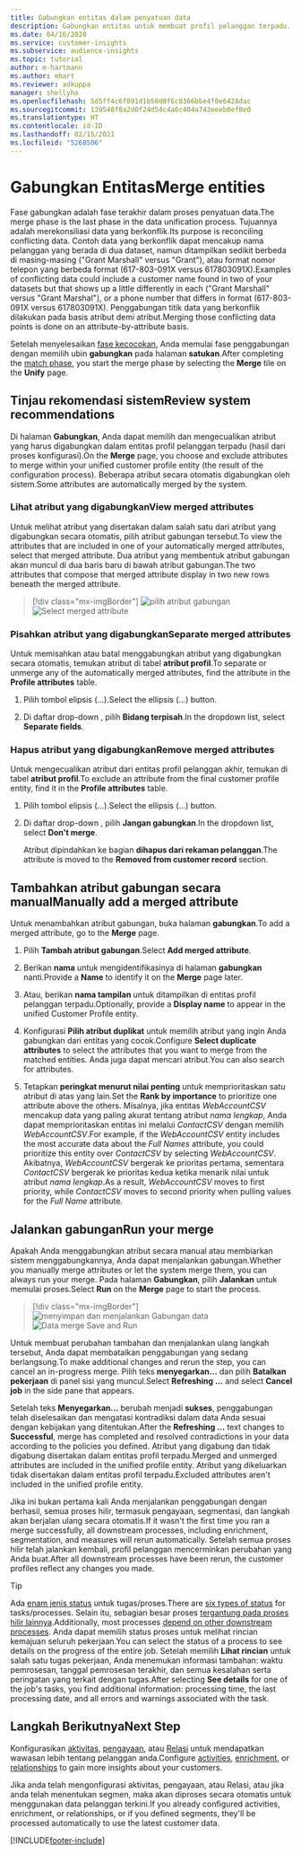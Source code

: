 ```yaml
---
title: Gabungkan entitas dalam penyatuan data
description: Gabungkan entitas untuk membuat profil pelanggan terpadu.
ms.date: 04/16/2020
ms.service: customer-insights
ms.subservice: audience-insights
ms.topic: tutorial
author: m-hartmann
ms.author: mhart
ms.reviewer: adkuppa
manager: shellyha
ms.openlocfilehash: 5d5ff4c6f091d1b50d0f6c8366bbe4f0e6428dac
ms.sourcegitcommit: 139548f8a2d0f24d54c4a6c404a743eeeb8ef8e0
ms.translationtype: HT
ms.contentlocale: id-ID
ms.lasthandoff: 02/15/2021
ms.locfileid: "5268506"
---
```

# <a name="merge-entities"></a><span data-ttu-id="31067-103">Gabungkan Entitas</span><span class="sxs-lookup"><span data-stu-id="31067-103">Merge entities</span></span>

<span data-ttu-id="31067-104">Fase gabungkan adalah fase terakhir dalam proses penyatuan data.</span><span class="sxs-lookup"><span data-stu-id="31067-104">The merge phase is the last phase in the data unification process.</span></span> <span data-ttu-id="31067-105">Tujuannya adalah merekonsiliasi data yang berkonflik.</span><span class="sxs-lookup"><span data-stu-id="31067-105">Its purpose is reconciling conflicting data.</span></span> <span data-ttu-id="31067-106">Contoh data yang berkonflik dapat mencakup nama pelanggan yang berada di dua dataset, namun ditampilkan sedikit berbeda di masing-masing ("Grant Marshall" versus "Grant"), atau format nomor telepon yang berbeda format (617-803-091X versus 617803091X).</span><span class="sxs-lookup"><span data-stu-id="31067-106">Examples of conflicting data could include a customer name found in two of your datasets but that shows up a little differently in each ("Grant Marshall" versus "Grant Marshal"), or a phone number that differs in format (617-803-091X versus 617803091X).</span></span> <span data-ttu-id="31067-107">Penggabungan titik data yang berkonflik dilakukan pada basis atribut demi atribut.</span><span class="sxs-lookup"><span data-stu-id="31067-107">Merging those conflicting data points is done on an attribute-by-attribute basis.</span></span>

<span data-ttu-id="31067-108">Setelah menyelesaikan [fase kecocokan](match-entities.md), Anda memulai fase penggabungan dengan memilih ubin **gabungkan** pada halaman **satukan**.</span><span class="sxs-lookup"><span data-stu-id="31067-108">After completing the [match phase](match-entities.md), you start the merge phase by selecting the **Merge** tile on the **Unify** page.</span></span>

## <a name="review-system-recommendations"></a><span data-ttu-id="31067-109">Tinjau rekomendasi sistem</span><span class="sxs-lookup"><span data-stu-id="31067-109">Review system recommendations</span></span>

<span data-ttu-id="31067-110">Di halaman **Gabungkan**, Anda dapat memilih dan mengecualikan atribut yang harus digabungkan dalam entitas profil pelanggan terpadu (hasil dari proses konfigurasi).</span><span class="sxs-lookup"><span data-stu-id="31067-110">On the **Merge** page, you choose and exclude attributes to merge within your unified customer profile entity (the result of the configuration process).</span></span> <span data-ttu-id="31067-111">Beberapa atribut secara otomatis digabungkan oleh sistem.</span><span class="sxs-lookup"><span data-stu-id="31067-111">Some attributes are automatically merged by the system.</span></span>

### <a name="view-merged-attributes"></a><span data-ttu-id="31067-112">Lihat atribut yang digabungkan</span><span class="sxs-lookup"><span data-stu-id="31067-112">View merged attributes</span></span>

<span data-ttu-id="31067-113">Untuk melihat atribut yang disertakan dalam salah satu dari atribut yang digabungkan secara otomatis, pilih atribut gabungan tersebut.</span><span class="sxs-lookup"><span data-stu-id="31067-113">To view the attributes that are included in one of your automatically merged attributes, select that merged attribute.</span></span> <span data-ttu-id="31067-114">Dua atribut yang membentuk atribut gabungan akan muncul di dua baris baru di bawah atribut gabungan.</span><span class="sxs-lookup"><span data-stu-id="31067-114">The two attributes that compose that merged attribute display in two new rows beneath the merged attribute.</span></span>

> [!div class="mx-imgBorder"]
> <span data-ttu-id="31067-115">![pilih atribut gabungan](media/configure-data-merge-profile-attributes.png "pilih atribut gabungan")</span><span class="sxs-lookup"><span data-stu-id="31067-115">![Select merged attribute](media/configure-data-merge-profile-attributes.png "Select merged attribute")</span></span>

### <a name="separate-merged-attributes"></a><span data-ttu-id="31067-116">Pisahkan atribut yang digabungkan</span><span class="sxs-lookup"><span data-stu-id="31067-116">Separate merged attributes</span></span>

<span data-ttu-id="31067-117">Untuk memisahkan atau batal menggabungkan atribut yang digabungkan secara otomatis, temukan atribut di tabel **atribut profil**.</span><span class="sxs-lookup"><span data-stu-id="31067-117">To separate or unmerge any of the automatically merged attributes, find the attribute in the **Profile attributes** table.</span></span>

1. <span data-ttu-id="31067-118">Pilih tombol elipsis (...).</span><span class="sxs-lookup"><span data-stu-id="31067-118">Select the ellipsis (...) button.</span></span>
  
2. <span data-ttu-id="31067-119">Di daftar drop-down , pilih **Bidang terpisah**.</span><span class="sxs-lookup"><span data-stu-id="31067-119">In the dropdown list, select **Separate fields**.</span></span>

### <a name="remove-merged-attributes"></a><span data-ttu-id="31067-120">Hapus atribut yang digabungkan</span><span class="sxs-lookup"><span data-stu-id="31067-120">Remove merged attributes</span></span>

<span data-ttu-id="31067-121">Untuk mengecualikan atribut dari entitas profil pelanggan akhir, temukan di tabel **atribut profil**.</span><span class="sxs-lookup"><span data-stu-id="31067-121">To exclude an attribute from the final customer profile entity, find it in the **Profile attributes** table.</span></span>

1. <span data-ttu-id="31067-122">Pilih tombol elipsis (...).</span><span class="sxs-lookup"><span data-stu-id="31067-122">Select the ellipsis (...) button.</span></span>
  
2. <span data-ttu-id="31067-123">Di daftar drop-down , pilih **Jangan gabungkan**.</span><span class="sxs-lookup"><span data-stu-id="31067-123">In the dropdown list, select **Don't merge**.</span></span>

   <span data-ttu-id="31067-124">Atribut dipindahkan ke bagian **dihapus dari rekaman pelanggan**.</span><span class="sxs-lookup"><span data-stu-id="31067-124">The attribute is moved to the **Removed from customer record** section.</span></span>

## <a name="manually-add-a-merged-attribute"></a><span data-ttu-id="31067-125">Tambahkan atribut gabungan secara manual</span><span class="sxs-lookup"><span data-stu-id="31067-125">Manually add a merged attribute</span></span>

<span data-ttu-id="31067-126">Untuk menambahkan atribut gabungan, buka halaman **gabungkan**.</span><span class="sxs-lookup"><span data-stu-id="31067-126">To add a merged attribute, go to the **Merge** page.</span></span>

1. <span data-ttu-id="31067-127">Pilih **Tambah atribut gabungan**.</span><span class="sxs-lookup"><span data-stu-id="31067-127">Select **Add merged attribute**.</span></span>

2. <span data-ttu-id="31067-128">Berikan **nama** untuk mengidentifikasinya di halaman **gabungkan** nanti.</span><span class="sxs-lookup"><span data-stu-id="31067-128">Provide a **Name** to identify it on the **Merge** page later.</span></span>

3. <span data-ttu-id="31067-129">Atau, berikan **nama tampilan** untuk ditampilkan di entitas profil pelanggan terpadu.</span><span class="sxs-lookup"><span data-stu-id="31067-129">Optionally, provide a **Display name** to appear in the unified Customer Profile entity.</span></span>

4. <span data-ttu-id="31067-130">Konfigurasi **Pilih atribut duplikat** untuk memilih atribut yang ingin Anda gabungkan dari entitas yang cocok.</span><span class="sxs-lookup"><span data-stu-id="31067-130">Configure **Select duplicate attributes** to select the attributes that you want to merge from the matched entities.</span></span> <span data-ttu-id="31067-131">Anda juga dapat mencari atribut.</span><span class="sxs-lookup"><span data-stu-id="31067-131">You can also search for attributes.</span></span>

5. <span data-ttu-id="31067-132">Tetapkan **peringkat menurut nilai penting** untuk memprioritaskan satu atribut di atas yang lain.</span><span class="sxs-lookup"><span data-stu-id="31067-132">Set the **Rank by importance** to prioritize one attribute above the others.</span></span> <span data-ttu-id="31067-133">Misalnya, jika entitas *WebAccountCSV* mencakup data yang paling akurat tentang atribut *nama lengkap*, Anda dapat memprioritaskan entitas ini melalui *ContactCSV* dengan memilih *WebAccountCSV*.</span><span class="sxs-lookup"><span data-stu-id="31067-133">For example, if the *WebAccountCSV* entity includes the most accurate data about the *Full Names* attribute, you could prioritize this entity over *ContactCSV* by selecting *WebAccountCSV*.</span></span> <span data-ttu-id="31067-134">Akibatnya, *WebAccountCSV* bergerak ke prioritas pertama, sementara *ContactCSV* bergerak ke prioritas kedua ketika menarik nilai untuk atribut *nama lengkap*.</span><span class="sxs-lookup"><span data-stu-id="31067-134">As a result, *WebAccountCSV* moves to first priority, while *ContactCSV* moves to second priority when pulling values for the *Full Name* attribute.</span></span>

## <a name="run-your-merge"></a><span data-ttu-id="31067-135">Jalankan gabungan</span><span class="sxs-lookup"><span data-stu-id="31067-135">Run your merge</span></span>

<span data-ttu-id="31067-136">Apakah Anda menggabungkan atribut secara manual atau membiarkan sistem menggabungkannya, Anda dapat menjalankan gabungan.</span><span class="sxs-lookup"><span data-stu-id="31067-136">Whether you manually merge attributes or let the system merge them, you can always run your merge.</span></span> <span data-ttu-id="31067-137">Pada halaman **Gabungkan**, pilih **Jalankan** untuk memulai proses.</span><span class="sxs-lookup"><span data-stu-id="31067-137">Select **Run** on the **Merge** page to start the process.</span></span>

> [!div class="mx-imgBorder"]
> <span data-ttu-id="31067-138">![menyimpan dan menjalankan Gabungan data](media/configure-data-merge-save-run.png "menyimpan dan menjalankan Gabungan data")</span><span class="sxs-lookup"><span data-stu-id="31067-138">![Data merge Save and Run](media/configure-data-merge-save-run.png "Data merge Save and Run")</span></span>

<span data-ttu-id="31067-139">Untuk membuat perubahan tambahan dan menjalankan ulang langkah tersebut, Anda dapat membatalkan penggabungan yang sedang berlangsung.</span><span class="sxs-lookup"><span data-stu-id="31067-139">To make additional changes and rerun the step, you can cancel an in-progress merge.</span></span> <span data-ttu-id="31067-140">Pilih teks **menyegarkan...** dan pilih **Batalkan pekerjaan**  di panel sisi yang muncul.</span><span class="sxs-lookup"><span data-stu-id="31067-140">Select **Refreshing ...** and select **Cancel job**  in the side pane that appears.</span></span>

<span data-ttu-id="31067-141">Setelah teks **Menyegarkan...** berubah menjadi **sukses**, penggabungan telah diselesaikan dan mengatasi kontradiksi dalam data Anda sesuai dengan kebijakan yang ditentukan.</span><span class="sxs-lookup"><span data-stu-id="31067-141">After the **Refreshing ...** text changes to **Successful**, merge has completed and resolved contradictions in your data according to the policies you defined.</span></span> <span data-ttu-id="31067-142">Atribut yang digabung dan tidak digabung disertakan dalam entitas profil terpadu.</span><span class="sxs-lookup"><span data-stu-id="31067-142">Merged and unmerged attributes are included in the unified profile entity.</span></span> <span data-ttu-id="31067-143">Atribut yang dikeluarkan tidak disertakan dalam entitas profil terpadu.</span><span class="sxs-lookup"><span data-stu-id="31067-143">Excluded attributes aren't included in the unified profile entity.</span></span>

<span data-ttu-id="31067-144">Jika ini bukan pertama kali Anda menjalankan penggabungan dengan berhasil, semua proses hilir, termasuk pengayaan, segmentasi, dan langkah akan berjalan ulang secara otomatis.</span><span class="sxs-lookup"><span data-stu-id="31067-144">If it wasn't the first time you ran a merge successfully, all downstream processes, including enrichment, segmentation, and measures will rerun automatically.</span></span> <span data-ttu-id="31067-145">Setelah semua proses hilir telah jalankan kembali, profil pelanggan mencerminkan perubahan yang Anda buat.</span><span class="sxs-lookup"><span data-stu-id="31067-145">After all downstream processes have been rerun, the customer profiles reflect any changes you made.</span></span>

> [!TIP]
> <span data-ttu-id="31067-146">Ada [enam jenis status](system.md#status-types) untuk tugas/proses.</span><span class="sxs-lookup"><span data-stu-id="31067-146">There are [six types of status](system.md#status-types) for tasks/processes.</span></span> <span data-ttu-id="31067-147">Selain itu, sebagian besar proses [tergantung pada proses hilir lainnya](system.md#refresh-policies).</span><span class="sxs-lookup"><span data-stu-id="31067-147">Additionally, most processes [depend on other downstream processes](system.md#refresh-policies).</span></span> <span data-ttu-id="31067-148">Anda dapat memilih status proses untuk melihat rincian kemajuan seluruh pekerjaan.</span><span class="sxs-lookup"><span data-stu-id="31067-148">You can select the status of a process to see details on the progress of the entire job.</span></span> <span data-ttu-id="31067-149">Setelah memilih **Lihat rincian** untuk salah satu tugas pekerjaan, Anda menemukan informasi tambahan: waktu pemrosesan, tanggal pemrosesan terakhir, dan semua kesalahan serta peringatan yang terkait dengan tugas.</span><span class="sxs-lookup"><span data-stu-id="31067-149">After selecting **See details** for one of the job's tasks, you find additional information: processing time, the last processing date, and all errors and warnings associated with the task.</span></span>

## <a name="next-step"></a><span data-ttu-id="31067-150">Langkah Berikutnya</span><span class="sxs-lookup"><span data-stu-id="31067-150">Next Step</span></span>

<span data-ttu-id="31067-151">Konfigurasikan [aktivitas](activities.md), [pengayaan](enrichment-microsoft-graph.md), atau [Relasi](relationships.md) untuk mendapatkan wawasan lebih tentang pelanggan anda.</span><span class="sxs-lookup"><span data-stu-id="31067-151">Configure [activities](activities.md), [enrichment](enrichment-microsoft-graph.md), or [relationships](relationships.md) to gain more insights about your customers.</span></span>

<span data-ttu-id="31067-152">Jika anda telah mengonfigurasi aktivitas, pengayaan, atau Relasi, atau jika anda telah menentukan segmen, maka akan diproses secara otomatis untuk menggunakan data pelanggan terkini.</span><span class="sxs-lookup"><span data-stu-id="31067-152">If you already configured activities, enrichment, or relationships, or if you defined segments, they'll be processed automatically to use the latest customer data.</span></span>




[!INCLUDE[footer-include](../includes/footer-banner.md)]